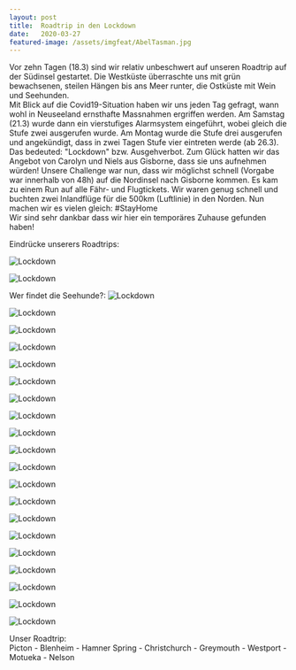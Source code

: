 ```yaml
---
layout: post
title:  Roadtrip in den Lockdown
date:   2020-03-27
featured-image: /assets/imgfeat/AbelTasman.jpg
--- 
```


Vor zehn Tagen (18.3) sind wir relativ unbeschwert auf unseren Roadtrip auf der Südinsel gestartet.
Die Westküste überraschte uns mit grün bewachsenen, steilen Hängen bis ans Meer runter, die Ostküste mit Wein und Seehunden.  
Mit Blick auf die Covid19-Situation haben wir uns jeden Tag gefragt, wann wohl in Neuseeland ernsthafte Massnahmen ergriffen werden.
Am Samstag (21.3) wurde dann ein vierstufiges Alarmsystem eingeführt, wobei gleich die Stufe zwei ausgerufen wurde.
Am Montag wurde die Stufe drei ausgerufen und angekündigt, dass in zwei Tagen Stufe vier eintreten werde (ab 26.3).
Das bedeuted: "Lockdown" bzw. Ausgehverbot.
Zum Glück hatten wir das Angebot von Carolyn und Niels aus Gisborne, dass sie uns aufnehmen würden!
Unsere Challenge war nun, dass wir möglichst schnell (Vorgabe war innerhalb von 48h) auf die Nordinsel nach Gisborne kommen.
Es kam zu einem Run auf alle Fähr- und Flugtickets. Wir waren genug schnell und buchten zwei Inlandflüge für die 500km (Luftlinie) in den Norden.
Nun machen wir es vielen gleich: #StayHome  
Wir sind sehr dankbar dass wir hier ein temporäres Zuhause gefunden haben!  

Eindrücke unserers Roadtrips:

![Lockdown]({{site.baseurl}}/assets/img/26_Lockdown/Roadtrip_01.jpg)

![Lockdown]({{site.baseurl}}/assets/img/26_Lockdown/Roadtrip_02.jpg)

Wer findet die Seehunde?:
![Lockdown]({{site.baseurl}}/assets/img/26_Lockdown/Roadtrip_022.jpg)

![Lockdown]({{site.baseurl}}/assets/img/26_Lockdown/Roadtrip_03.jpg)

![Lockdown]({{site.baseurl}}/assets/img/26_Lockdown/Roadtrip_04.jpg)

![Lockdown]({{site.baseurl}}/assets/img/26_Lockdown/Roadtrip_05.jpg)

![Lockdown]({{site.baseurl}}/assets/img/26_Lockdown/Roadtrip_055.jpg)

![Lockdown]({{site.baseurl}}/assets/img/26_Lockdown/Roadtrip_06.jpg)

![Lockdown]({{site.baseurl}}/assets/img/26_Lockdown/Roadtrip_07.jpg)

![Lockdown]({{site.baseurl}}/assets/img/26_Lockdown/Roadtrip_08.jpg)

![Lockdown]({{site.baseurl}}/assets/img/26_Lockdown/Roadtrip_09.jpg)

![Lockdown]({{site.baseurl}}/assets/img/26_Lockdown/Christchurch.jpg)

![Lockdown]({{site.baseurl}}/assets/img/26_Lockdown/Roadtrip_21.jpg)

![Lockdown]({{site.baseurl}}/assets/img/26_Lockdown/Roadtrip_22.jpg)

![Lockdown]({{site.baseurl}}/assets/img/26_Lockdown/Roadtrip_20.jpg)

![Lockdown]({{site.baseurl}}/assets/img/26_Lockdown/Roadtrip_23.jpg)

![Lockdown]({{site.baseurl}}/assets/img/26_Lockdown/Roadtrip_24.jpg)

![Lockdown]({{site.baseurl}}/assets/img/26_Lockdown/Flug_00.jpg)

![Lockdown]({{site.baseurl}}/assets/img/26_Lockdown/Flug_01.jpg)

![Lockdown]({{site.baseurl}}/assets/img/26_Lockdown/Lockdown.jpg)

![Lockdown]({{site.baseurl}}/assets/img/26_Lockdown/govt.JPG)

![Lockdown]({{site.baseurl}}/assets/img/26_Lockdown/Roadtrip_25.jpg)

Unser Roadtrip:  
Picton - Blenheim - Hamner Spring - Christchurch - Greymouth - Westport - Motueka - Nelson









